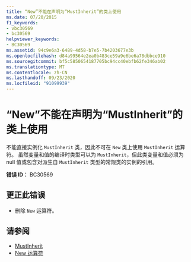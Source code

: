```yaml
---
title: “New”不能在声明为“MustInherit”的类上使用
ms.date: 07/20/2015
f1_keywords:
- vbc30569
- bc30569
helpviewer_keywords:
- BC30569
ms.assetid: 94c9e6a3-6489-4d58-b7e5-7b4203677e3b
ms.openlocfilehash: d84a99564e2ea0b483ce59a9e6be6a78dbbce910
ms.sourcegitcommit: bf5c5850654187705bc94cc40ebfb62fe346ab02
ms.translationtype: MT
ms.contentlocale: zh-CN
ms.lasthandoff: 09/23/2020
ms.locfileid: "91099939"
---
```

# <a name="new-cannot-be-used-on-a-class-that-is-declared-mustinherit"></a>“New”不能在声明为“MustInherit”的类上使用

不能直接实例化 `MustInherit` 类，因此不可在 `New` 类上使用 `MustInherit` 运算符。 虽然变量和值的编译时类型可以为 `MustInherit`，但此类变量和值必须为 null 值或包含对派生自 `MustInherit` 类型的常规类的实例的引用。  
  
 **错误 ID：** BC30569  
  
## <a name="to-correct-this-error"></a>更正此错误  
  
- 删除 `New` 运算符。  
  
## <a name="see-also"></a>请参阅

- [MustInherit](../language-reference/modifiers/mustinherit.md)
- [New 运算符](../language-reference/operators/new-operator.md)
